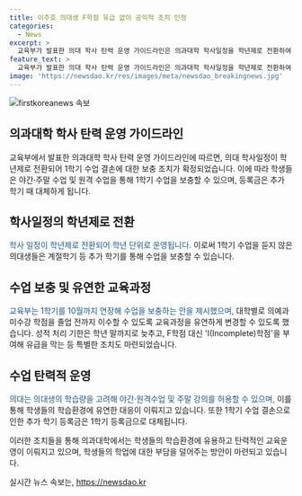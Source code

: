 ```yaml
---
title: 이주호 의대생 F학점 유급 없이 공익적 조치 인정
categories:
  - News
excerpt: >
  교육부가 발표한 의대 학사 탄력 운영 가이드라인은 의과대학 학사일정을 학년제로 전환하여 유급을 막기 위한 조치를 포함하고 있다. 이에 따라 1학기 수업 결손 시 추가 학기 등록금 면제, 의대생의 수업 일정을 연장하고 학년제 전환, 원격 및 야간·주말 수업 허용, 그리고 교육과정 유연성을 보장하며, F학점 대신 I학점 부여 및 유급 특례 등을 마련했다. 또한 다학기제 운영 시 등록금 범위 내에서 징수하고 의사 국가시험 추가 실시 등을 검토 중이며, 이에 대한 특혜적인 측면은 부인하고 의료인력 수급 차질 방지를 강조했다.
feature_text: >
  교육부가 발표한 의대 학사 탄력 운영 가이드라인은 의과대학 학사일정을 학년제로 전환하여 유급을 막기 위한 조치를 포함하고 있다. 이에 따라 1학기 수업 결손 시 추가 학기 등록금 면제, 의대생의 수업 일정을 연장하고 학년제 전환, 원격 및 야간·주말 수업 허용, 그리고 교육과정 유연성을 보장하며, F학점 대신 I학점 부여 및 유급 특례 등을 마련했다. 또한 다학기제 운영 시 등록금 범위 내에서 징수하고 의사 국가시험 추가 실시 등을 검토 중이며, 이에 대한 특혜적인 측면은 부인하고 의료인력 수급 차질 방지를 강조했다.
image: 'https://newsdao.kr/res/images/meta/newsdao_breakingnews.jpg'
---
```


<p><img src="https://newsdao.kr/res/images/meta/newsdao_breakingnews.jpg" alt="firstkoreanews 속보" /></p>

<h2 data-ke-size="size26">의과대학 학사 탄력 운영 가이드라인</h2>

<p>교육부에서 발표한 의과대학 학사 탄력 운영 가이드라인에 따르면, 의대 학사일정이 학년제로 전환되어 1학기 수업 결손에 대한 보충 조치가 확정되었습니다. 이에 따라 학생들은 야간·주말 수업 및 원격 수업을 통해 1학기 수업을 보충할 수 있으며, 등록금은 추가 학기 때 대체하게 됩니다.</p>

<p data-ke-size="size16"></p>

<h2 data-ke-size="size24">학사일정의 학년제로 전환</h2>

<p><span style="color: #1a5490;">학사 일정이 학년제로 전환되어 학년 단위로 운영됩니다.</span> 이로써 1학기 수업을 듣지 않은 의대생들은 계절학기 등 추가 학기를 통해 수업을 보충할 수 있습니다.</p>

<p data-ke-size="size16"></p>

<h2 data-ke-size="size24">수업 보충 및 유연한 교육과정</h2>

<p><span style="color: #1a5490;">교육부는 1학기를 10월까지 연장해 수업을 보충하는 안을 제시했으며,</span> 대학별로 의예과 미수강 학점을 졸업 전까지 이수할 수 있도록 교육과정을 유연하게 변경할 수 있도록 했습니다. 성적 처리 기한은 학년 말까지로 늦추고, F학점 대신 'I(Incomplete)학점'을 부여해 유급을 막는 등 특별한 조치도 마련되었습니다.</p>

<p data-ke-size="size16"></p>

<h2 data-ke-size="size24">수업 탄력적 운영</h2>

<p><span style="color: #1a5490;">의대는 의대생의 학습량을 고려해 야간·원격수업 및 주말 강의를 허용할 수 있으며,</span> 이를 통해 학생들의 학습환경에 유연한 대응이 이뤄지고 있습니다. 또한 1학기 수업 결손으로 인한 추가 학기 등록금은 1학기 등록금으로 대체됩니다.</p>

<p data-ke-size="size16"></p>

<p>이러한 조치들을 통해 의과대학에서는 학생들의 학습환경에 유용하고 탄력적인 교육운영이 이뤄지고 있으며, 학생들의 학업에 대한 부담을 덜어주는 방안이 마련되고 있습니다.</p>
실시간 뉴스 속보는, <a href="https://newsdao.kr" rel="dofollow">https://newsdao.kr</a>


